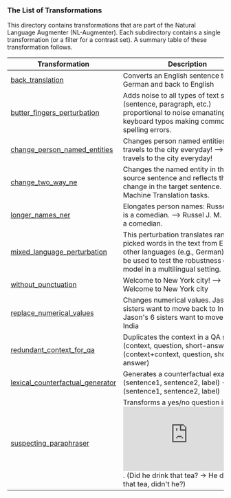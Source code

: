 ### The List of Transformations

This directory contains transformations that are part of the Natural Language Augmenter (NL-Augmenter). Each subdirectory contains a single transformation (or a filter for a contrast set). A summary table of these transformation follows.

| Transformation                             | Description                                                                       
| ------- | -----------                          
| [back_translation](back_translation)              | Converts an English sentence to German and back to English                
| [butter_fingers_perturbation](butter_fingers_perturbation)     | Adds noise to all types of text sources (sentence, paragraph, etc.) proportional to noise emanating from keyboard typos making common spelling errors.  
| [change_person_named_entities](change_person_named_entities)        | Changes person named entities: Alex travels to the city everyday! --> Jacob travels to the city everyday! 
| [change_two_way_ne](change_two_way_ne)                   | Changes the named entity in the source sentence and reflects the same change in the target sentence. Benefits Machine Translation tasks.
| [longer_names_ner](longer_names_ner)        | Elongates person names: Russel Peters is a comedian. --> Russel J. M. Peters is a comedian. 
| [mixed_language_perturbation](mixed_language_perturbation) | This perturbation translates randomly picked words in the text from English to other languages (e.g., German). It can be used to test the robustness of a model in a multilingual setting.
| [without_punctuation](punctuation)        | Welcome to New York city! --> Welcome to New York city
| [replace_numerical_values](replace_numerical_values)        | Changes numerical values. Jason's 3 sisters want to move back to India --> Jason's 6 sisters want to move back to India
| [redundant_context_for_qa](redundant_context_for_qa)        | Duplicates the context in a QA setting. (context, question, short-answer) --> (context+context, question, short-answer)
| [lexical_counterfactual_generator](lexical_counterfactual_generator)        | Generates a counterfactual example. (sentence1, sentence2, label) --> (sentence1, sentence2, label)
| [suspecting_paraphraser](suspecting_paraphraser)        | Transforms a yes/no question into a ![tag one](https://www.englishclub.com/grammar/tag-questions.htm). (Did he drink that tea? -> He drank that tea, didn't he?)
